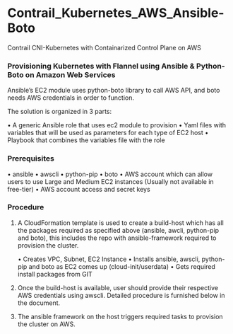 # Contrail_Kubernetes_AWS_Ansible-Boto
Contrail CNI-Kubernetes with Containarized Control Plane on AWS

### Provisioning Kubernetes with Flannel using Ansible & Python-Boto on Amazon Web Services

Ansible’s EC2 module uses python-boto library to call AWS API, and boto needs AWS credentials in order to function.

The solution is organized in 3 parts:

•	A generic Ansible role that uses ec2 module to provision
•	Yaml files with variables that will be used as parameters for each type of EC2 host
• Playbook that combines the variables file with the role

### Prerequisites

•	ansible 
•	awscli
•	python-pip
•	boto
•	AWS account which can allow users to use Large and Medium EC2 instances (Usually not available in free-tier)
•	AWS account access and secret keys

### Procedure

1.	A CloudFormation template is used to create a build-host which has all the packages required as specified above (ansible, awcli, python-pip and boto), this includes the repo with ansible-framework required to provision the cluster.

      • Creates VPC, Subnet, EC2 Instance
      • Installs ansible, awscli, python-pip and boto as EC2 comes up (cloud-init/userdata)
      • Gets required install packages from GIT

2.	Once the build-host is available, user should provide their respective AWS credentials using awscli. Detailed procedure is furnished below in the document.
3.  The ansible framework on the host triggers required tasks to provision the cluster on AWS.
